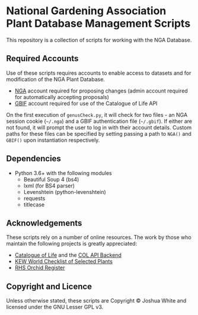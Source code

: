 # National Gardening Association Plant Database Management Scripts

This repository is a collection of scripts for working with the NGA Database.

## Required Accounts

Use of these scripts requires accounts to enable access to datasets and for modification of the NGA Plant Database.

- [NGA](https://garden.org/) account required for proposing changes (admin account required for automatically accepting proposals)
- [GBIF](https://www.gbif.org/) account required for use of the Catalogue of Life API

On the first execution of `genusCheck.py`, it will check for two files - an NGA session cookie (`~/.nga`) and a GBIF authentication file (`~/.gbif`). If either are not found, it will prompt the user to log in with their account details. Custom paths for these files can be specified by setting passing a path to `NGA()` and `GBIF()` upon instantiation respectively.

## Dependencies

- Python 3.6+ with the following modules
  - Beautiful Soup 4 (bs4)
  - lxml (for BS4 parser)
  - Levenshtein (python-levenshtein)
  - requests
  - titlecase

## Acknowledgements

These scripts rely on a number of online resources. The work by those who maintain the following projects is greatly appreciated:

- [Catalogue of Life](https://www.catalogueoflife.org/) and the [COL API Backend](https://github.com/CatalogueOfLife/backend/)
- [KEW World Checklist of Selected Plants](https://wcsp.science.kew.org/)
- [RHS Orchid Register](https://apps.rhs.org.uk/horticulturaldatabase/orchidregister/orchidregister.asp)

## Copyright and Licence

Unless otherwise stated, these scripts are Copyright © Joshua White and licensed under the GNU Lesser GPL v3.